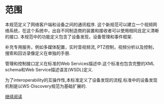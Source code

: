# 范围

本规范定义了网络客户端和设备之间的通讯程序.
这个新规范可以建立一个视频网络系统，在这个系统中，出自不同制造商的装置和接收者可以使用相同且定义清晰的接口.
本规范中的功能定义包含了设备发现，设备管理和事件框架.

补充专用服务，例如多媒体配置，实时音视频流, PTZ控制，视频分析以及控制，搜索和回访录像定义在单独的手册.

管理和控制接口定义在标准的Web Services描述中.这个标准也包含完整的XML schema和Web Service描述语言(WSDL)定义.

为了interoperability的互操作性,本标准定义了设备发现的流程.标准中的设备发现机制是以WS-Discovery规范为基础扩展的.


[继续阅读](02.0.md)
